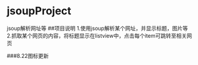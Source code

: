 # jsoupProject
jsoup解析网址等
##项目说明
1.使用jsoup解析某个网址，并显示标题，图片等  
2.抓取某个网页的内容，将标题显示在listview中，点击每个item可跳转至相关网页

###8.22图标更新
